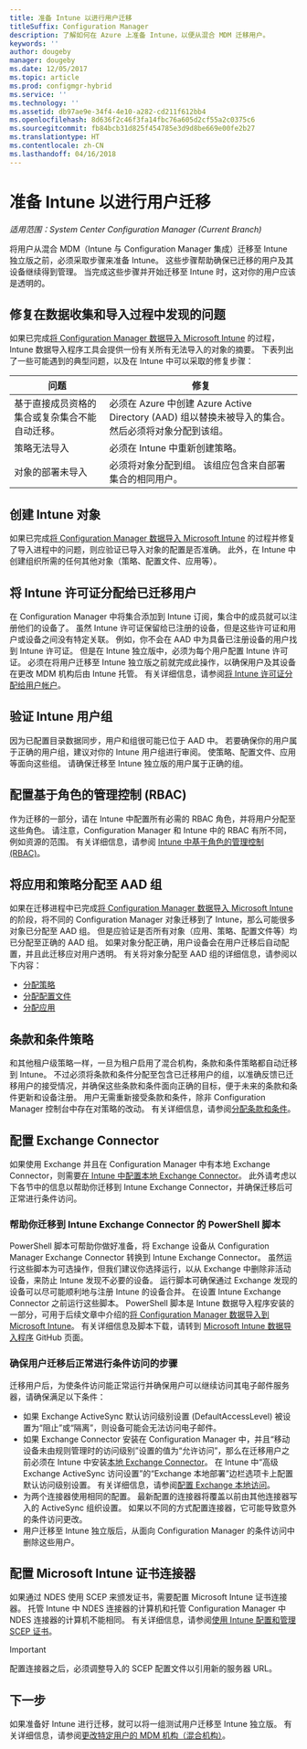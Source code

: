 ```yaml
---
title: 准备 Intune 以进行用户迁移
titleSuffix: Configuration Manager
description: 了解如何在 Azure 上准备 Intune，以便从混合 MDM 迁移用户。
keywords: ''
author: dougeby
manager: dougeby
ms.date: 12/05/2017
ms.topic: article
ms.prod: configmgr-hybrid
ms.service: ''
ms.technology: ''
ms.assetid: db97ae9e-34f4-4e10-a282-cd211f612bb4
ms.openlocfilehash: 8d636f2c46f3fa14fbc76a605d2cf55a2c0375c6
ms.sourcegitcommit: fb84bcb31d825f454785e3d9d8be669e00fe2b27
ms.translationtype: HT
ms.contentlocale: zh-CN
ms.lasthandoff: 04/16/2018
---
```

# <a name="prepare-intune-for-user-migration"></a>准备 Intune 以进行用户迁移 

*适用范围：System Center Configuration Manager (Current Branch)*    

将用户从混合 MDM（Intune 与 Configuration Manager 集成）迁移至 Intune 独立版之前，必须采取步骤来准备 Intune。 这些步骤帮助确保已迁移的用户及其设备继续得到管理。 当完成这些步骤并开始迁移至 Intune 时，这对你的用户应该是透明的。  

## <a name="fix-issues-found-during-data-collection-and-import"></a>修复在数据收集和导入过程中发现的问题
如果已完成[将 Configuration Manager 数据导入 Microsoft Intune](migrate-import-data.md) 的过程，Intune 数据导入程序工具会提供一份有关所有无法导入的对象的摘要。 下表列出了一些可能遇到的典型问题，以及在 Intune 中可以采取的修复步骤： 

|问题  |修复  |
|---------|---------|
|基于直接成员资格的集合或复杂集合不能自动迁移。|必须在 Azure 中创建 Azure Active Directory (AAD) 组以替换未被导入的集合。 然后必须将对象分配到该组。|
|策略无法导入 |必须在 Intune 中重新创建策略。|
|对象的部署未导入|必须将对象分配到组。 该组应包含来自部署集合的相同用户。|

## <a name="create-intune-objects"></a>创建 Intune 对象 
如果已完成[将 Configuration Manager 数据导入 Microsoft Intune](migrate-import-data.md) 的过程并修复了导入进程中的问题，则应验证已导入对象的配置是否准确。 此外，在 Intune 中创建组织所需的任何其他对象（策略、配置文件、应用等）。 

## <a name="assign-intune-licenses-to-migrated-users"></a>将 Intune 许可证分配给已迁移用户
在 Configuration Manager 中将集合添加到 Intune 订阅，集合中的成员就可以注册他们的设备了。 虽然 Intune 许可证保留给已注册的设备，但是这些许可证和用户或设备之间没有特定关联。 例如，你不会在 AAD 中为具备已注册设备的用户找到 Intune 许可证。 但是在 Intune 独立版中，必须为每个用户配置 Intune 许可证。 必须在将用户迁移至 Intune 独立版之前就完成此操作，以确保用户及其设备在更改 MDM 机构后由 Intune 托管。 有关详细信息，请参阅[将 Intune 许可证分配给用户帐户](https://docs.microsoft.com/intune/licenses-assign)。 

## <a name="verify-intune-user-groups"></a>验证 Intune 用户组
因为已配置目录数据同步，用户和组很可能已位于 AAD 中。 若要确保你的用户属于正确的用户组，建议对你的 Intune 用户组进行审阅。 使策略、配置文件、应用等面向这些组。 请确保迁移至 Intune 独立版的用户属于正确的组。 

## <a name="configure-role-based-administration-control-rbac"></a>配置基于角色的管理控制 (RBAC)
作为迁移的一部分，请在 Intune 中配置所有必需的 RBAC 角色，并将用户分配至这些角色。 请注意，Configuration Manager 和 Intune 中的 RBAC 有所不同，例如资源的范围。 有关详细信息，请参阅 [Intune 中基于角色的管理控制 (RBAC)](https://docs.microsoft.com/intune/role-based-access-control)。

## <a name="assign-apps-and-policies-to-aad-groups"></a>将应用和策略分配至 AAD 组
如果在迁移进程中已完成[将 Configuration Manager 数据导入 Microsoft Intune](migrate-import-data.md) 的阶段，将不同的 Configuration Manager 对象迁移到了 Intune，那么可能很多对象已分配至 AAD 组。 但是应验证是否所有对象（应用、策略、配置文件等）均已分配至正确的 AAD 组。 如果对象分配正确，用户设备会在用户迁移后自动配置，并且此迁移应对用户透明。 有关将对象分配至 AAD 组的详细信息，请参阅以下内容： 
- [分配策略](https://docs.microsoft.com/intune/get-started-policies) 
- [分配配置文件](https://docs.microsoft.com/intune/device-profile-assign) 
- [分配应用](https://docs.microsoft.com/intune/get-started-apps) 

## <a name="terms-and-conditions-policy"></a>条款和条件策略
和其他租户级策略一样，一旦为租户启用了混合机构，条款和条件策略都自动迁移到 Intune。  不过必须将条款和条件分配至包含已迁移用户的组，以准确反馈已迁移用户的接受情况，并确保这些条款和条件面向正确的目标，便于未来的条款和条件更新和设备注册。 用户无需重新接受条款和条件，除非 Configuration Manager 控制台中存在对策略的改动。 有关详细信息，请参阅[分配条款和条件](https://docs.microsoft.com/intune/terms-and-conditions-create#assign-terms-and-conditions)。

## <a name="configure-the-exchange-connector"></a>配置 Exchange Connector
如果使用 Exchange 并且在 Configuration Manager 中有本地 Exchange Connector，则需要[在 Intune 中配置本地 Exchange Connector](https://docs.microsoft.com/intune/exchange-connector-install)。 此外请考虑以下各节中的信息以帮助你迁移到 Intune Exchange Connector，并确保迁移后可正常进行条件访问。

### <a name="powershell-scripts-to-help-you-migrate-to-the-intune-exchange-connector"></a>帮助你迁移到 Intune Exchange Connector 的 PowerShell 脚本 
PowerShell 脚本可帮助你做好准备，将 Exchange 设备从 Configuration Manager Exchange Connector 转换到 Intune Exchange Connector。 虽然运行这些脚本为可选操作，但我们建议你选择运行，以从 Exchange 中删除非活动设备，来防止 Intune 发现不必要的设备。 运行脚本可确保通过 Exchange 发现的设备可以尽可能顺利地与注册 Intune 的设备合并。 在设置 Intune Exchange Connector 之前运行这些脚本。 PowerShell 脚本是 Intune 数据导入程序安装的一部分，可用于后续文章中介绍的[将 Configuration Manager 数据导入到 Microsoft Intune](migrate-import-data.md)。 有关详细信息及脚本下载，请转到 [Microsoft Intune 数据导入程序](https://github.com/ConfigMgrTools/Intune-Data-Importer) GitHub 页面。

### <a name="steps-to-ensure-conditional-access-works-properly-after-user-migration"></a>确保用户迁移后正常进行条件访问的步骤
迁移用户后，为使条件访问能正常运行并确保用户可以继续访问其电子邮件服务器，请确保满足以下条件：
- 如果 Exchange ActiveSync 默认访问级别设置 (DefaultAccessLevel) 被设置为“阻止”或“隔离”，则设备可能会无法访问电子邮件。 
- 如果 Exchange Connector 安装在 Configuration Manager 中，并且“移动设备未由规则管理时的访问级别”设置的值为“允许访问”，那么在迁移用户之前必须在 Intune 中安装[本地 Exchange Connector](https://docs.microsoft.com/intune/conditional-access-exchange-create#configure-exchange-on-premises-access)。 在 Intune 中“高级 Exchange ActiveSync 访问设置”的“Exchange 本地部署”边栏选项卡上配置默认访问级别设置。 有关详细信息，请参阅[配置 Exchange 本地访问](https://docs.microsoft.com/intune/conditional-access-exchange-create#configure-exchange-on-premises-access)。
- 为两个连接器使用相同的配置。 最新配置的连接器将覆盖以前由其他连接器写入的 ActiveSync 组织设置。 如果以不同的方式配置连接器，它可能导致意外的条件访问更改。
- 用户迁移至 Intune 独立版后，从面向 Configuration Manager 的条件访问中删除这些用户。

## <a name="configure-the-microsoft-intune-certificate-connector"></a>配置 Microsoft Intune 证书连接器
如果通过 NDES 使用 SCEP 来颁发证书，需要配置 Microsoft Intune 证书连接器。 托管 Intune 中 NDES 连接器的计算机和托管 Configuration Manager 中 NDES 连接器的计算机不能相同。 有关详细信息，请参阅[使用 Intune 配置和管理 SCEP 证书](https://docs.microsoft.com/en-us/intune/certificates-scep-configure)。 

> [!Important]    
> 配置连接器之后，必须调整导入的 SCEP 配置文件以引用新的服务器 URL。

## <a name="next-step"></a>下一步
如果准备好 Intune 进行迁移，就可以将一组测试用户迁移至 Intune 独立版。 有关详细信息，请参阅[更改特定用户的 MDM 机构（混合机构）](migrate-mixed-authority.md)。


